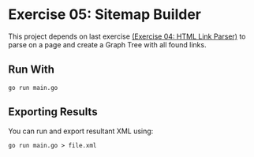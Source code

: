 # Exercise 05: Sitemap Builder

This project depends on last exercise [(Exercise 04: HTML Link Parser)](./../html-link-parser) to parse on a page and create a Graph Tree with all found links.

## Run With
```
go run main.go
```

## Exporting Results
You can run and export resultant XML using:
```
go run main.go > file.xml
```